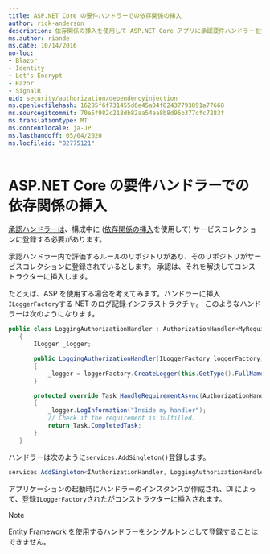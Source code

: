 ```yaml
---
title: ASP.NET Core の要件ハンドラーでの依存関係の挿入
author: rick-anderson
description: 依存関係の挿入を使用して ASP.NET Core アプリに承認要件ハンドラーを挿入する方法について説明します。
ms.author: riande
ms.date: 10/14/2016
no-loc:
- Blazor
- Identity
- Let's Encrypt
- Razor
- SignalR
uid: security/authorization/dependencyinjection
ms.openlocfilehash: 16285f6f731455d6e45a04f82437793891a77668
ms.sourcegitcommit: 70e5f982c218db82aa54aa8b8d96b377cfc7283f
ms.translationtype: MT
ms.contentlocale: ja-JP
ms.lasthandoff: 05/04/2020
ms.locfileid: "82775121"
---
```

# <a name="dependency-injection-in-requirement-handlers-in-aspnet-core"></a>ASP.NET Core の要件ハンドラーでの依存関係の挿入

<a name="security-authorization-di"></a>

[承認ハンドラーは](xref:security/authorization/policies#handler-registration)、構成中に ([依存関係の挿入](xref:fundamentals/dependency-injection)を使用して) サービスコレクションに登録する必要があります。

承認ハンドラー内で評価するルールのリポジトリがあり、そのリポジトリがサービスコレクションに登録されているとします。 承認は、それを解決してコンストラクターに挿入します。

たとえば、ASP を使用する場合を考えてみます。ハンドラーに挿入`ILoggerFactory`する NET のログ記録インフラストラクチャ。 このようなハンドラーは次のようになります。

```csharp
public class LoggingAuthorizationHandler : AuthorizationHandler<MyRequirement>
   {
       ILogger _logger;

       public LoggingAuthorizationHandler(ILoggerFactory loggerFactory)
       {
           _logger = loggerFactory.CreateLogger(this.GetType().FullName);
       }

       protected override Task HandleRequirementAsync(AuthorizationHandlerContext context, MyRequirement requirement)
       {
           _logger.LogInformation("Inside my handler");
           // Check if the requirement is fulfilled.
           return Task.CompletedTask;
       }
   }
   ```

ハンドラーは次のように`services.AddSingleton()`登録します。

```csharp
services.AddSingleton<IAuthorizationHandler, LoggingAuthorizationHandler>();
```

アプリケーションの起動時にハンドラーのインスタンスが作成され、DI によって、登録`ILoggerFactory`されたがコンストラクターに挿入されます。

> [!NOTE]
> Entity Framework を使用するハンドラーをシングルトンとして登録することはできません。
